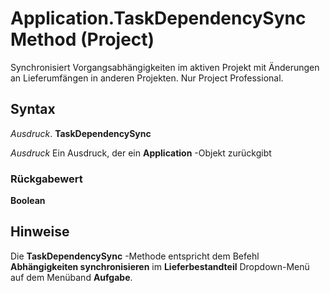 
# Application.TaskDependencySync Method (Project)

Synchronisiert Vorgangsabhängigkeiten im aktiven Projekt mit Änderungen an Lieferumfängen in anderen Projekten. Nur Project Professional.


## Syntax

 _Ausdruck_. **TaskDependencySync**

 _Ausdruck_ Ein Ausdruck, der ein **Application** -Objekt zurückgibt


### Rückgabewert

 **Boolean**


## Hinweise

Die  **TaskDependencySync** -Methode entspricht dem Befehl **Abhängigkeiten synchronisieren** im **Lieferbestandteil** Dropdown-Menü auf dem Menüband **Aufgabe**.


